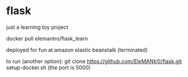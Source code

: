 # flask
just a learning toy project

docker pull elemantro/flask_learn

deployed for fun at amazon elastic beanstalk (terminated)

to run (another option):
git clone https://github.com/EleMANtr0/flask.git
setup-docker.sh
(the port is 5000)